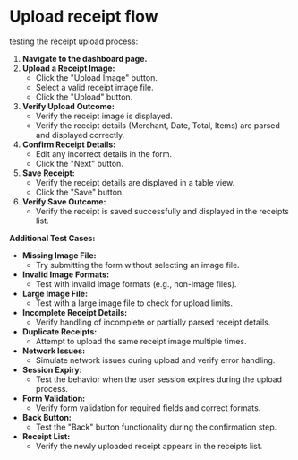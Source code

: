 # Upload receipt flow

testing the receipt upload process:

1. **Navigate to the dashboard page.**
2. **Upload a Receipt Image:**
   - Click the "Upload Image" button.
   - Select a valid receipt image file.
   - Click the "Upload" button.
3. **Verify Upload Outcome:**
   - Verify the receipt image is displayed.
   - Verify the receipt details (Merchant, Date, Total, Items) are parsed and displayed correctly.
4. **Confirm Receipt Details:**
   - Edit any incorrect details in the form.
   - Click the "Next" button.
5. **Save Receipt:**
   - Verify the receipt details are displayed in a table view.
   - Click the "Save" button.
6. **Verify Save Outcome:**
   - Verify the receipt is saved successfully and displayed in the receipts list.

**Additional Test Cases:**

- **Missing Image File:**
  - Try submitting the form without selecting an image file.
- **Invalid Image Formats:**
  - Test with invalid image formats (e.g., non-image files).
- **Large Image File:**
  - Test with a large image file to check for upload limits.
- **Incomplete Receipt Details:**
  - Verify handling of incomplete or partially parsed receipt details.
- **Duplicate Receipts:**
  - Attempt to upload the same receipt image multiple times.
- **Network Issues:**
  - Simulate network issues during upload and verify error handling.
- **Session Expiry:**
  - Test the behavior when the user session expires during the upload process.
- **Form Validation:**
  - Verify form validation for required fields and correct formats.
- **Back Button:**
  - Test the "Back" button functionality during the confirmation step.
- **Receipt List:**
  - Verify the newly uploaded receipt appears in the receipts list.
